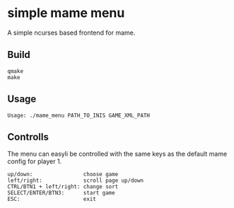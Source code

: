 # simple mame menu

A simple ncurses based frontend for mame.

## Build

    qmake
    make

## Usage

    Usage: ./mame_menu PATH_TO_INIS GAME_XML_PATH

## Controlls

The menu can easyli be controlled with the same keys as the default mame config for player 1.

    up/down:                choose game
    left/right:             scroll page up/down
    CTRL/BTN1 + left/right: change sort
    SELECT/ENTER/BTN3:      start game
    ESC:                    exit
